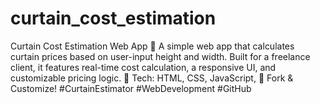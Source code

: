 # curtain_cost_estimation
Curtain Cost Estimation Web App 🎯 A simple web app that calculates curtain prices based on user-input height and width. Built for a freelance client, it features real-time cost calculation, a responsive UI, and customizable pricing logic.  🔧 Tech: HTML, CSS, JavaScript, 🚀 Fork &amp; Customize!  #CurtainEstimator #WebDevelopment #GitHub
